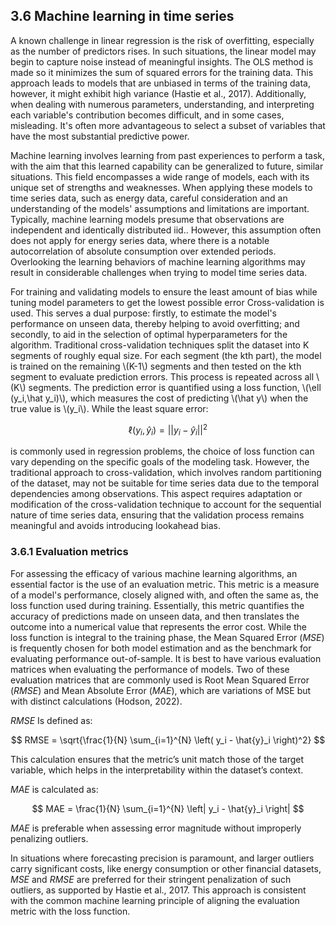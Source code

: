 <div>
  <script type="text/x-mathjax-config">
    MathJax = {
      tex: {
        inlineMath: [['$','$'], ['\\(','\\)']],
        displayMath: [['$$','$$'], ['\\[','\\]']]
      }
    };
  </script>
  <script type="text/javascript" id="MathJax-script" async
    src="https://cdn.jsdelivr.net/npm/mathjax@3/es5/tex-mml-chtml.js">
  </script>
</div>

## 3.6 Machine learning in time series

A known challenge in linear regression is the risk of overfitting, especially as the number of predictors rises. In such situations, the linear model may begin to capture noise instead of meaningful insights. The OLS method is made so it minimizes the sum of squared errors for the training data. This approach leads to models that are unbiased in terms of the training data, however, it might exhibit high variance (Hastie et al., 2017). Additionally, when dealing with numerous parameters, understanding, and interpreting each variable's contribution becomes difficult, and in some cases, misleading. It's often more advantageous to select a subset of variables that have the most substantial predictive power. 

Machine learning involves learning from past experiences to perform a task, with the aim that this learned capability can be generalized to future, similar situations. This field encompasses a wide range of models, each with its unique set of strengths and weaknesses. When applying these models to time series data, such as energy data, careful consideration and an understanding of the models' assumptions and limitations are important. Typically, machine learning models presume that observations are independent and identically distributed iid.. However, this assumption often does not apply for energy series data, where there is a notable autocorrelation of absolute consumption over extended periods. Overlooking the learning behaviors of machine learning algorithms may result in considerable challenges when trying to model time series data.

For training and validating models to ensure the least amount of bias while tuning model parameters to get the lowest possible error Cross-validation is used. This serves a dual purpose: firstly, to estimate the model's performance on unseen data, thereby helping to avoid overfitting; and secondly, to aid in the selection of optimal hyperparameters for the algorithm. Traditional cross-validation techniques split the dataset into K segments of roughly equal size. For each segment (the kth part), the model is trained on the remaining \\(K-1\\) segments and then tested on the kth segment to evaluate prediction errors. This process is repeated across all \\(K\\) segments. The prediction error is quantified using a loss function, \\(\ell (y_i,\hat y_i)\\), which measures the cost of predicting \\(\hat y\\) when the true value is \\(y_i\\). While the least square error:

$$ \ell (y_i,\hat y_i) = ||y_i-\hat y_i ||^2 $$

 is commonly used in regression problems, the choice of loss function can vary depending on the specific goals of the modeling task. However, the traditional approach to cross-validation, which involves random partitioning of the dataset, may not be suitable for time series data due to the temporal dependencies among observations. This aspect requires adaptation or modification of the cross-validation technique to account for the sequential nature of time series data, ensuring that the validation process remains meaningful and avoids introducing lookahead bias.

### 3.6.1 Evaluation metrics

For assessing the efficacy of various machine learning algorithms, an essential factor is the use of an evaluation metric. This metric is a measure of a model's performance, closely aligned with, and often the same as, the loss function used during training. Essentially, this metric quantifies the accuracy of predictions made on unseen data,  and then translates the outcome into a numerical value that represents the error cost. While the loss function is integral to the training phase, the Mean Squared Error (*MSE*) is frequently chosen for both model estimation and as the benchmark for evaluating performance out-of-sample. It is best to have various evaluation matrices when evaluating the performance of models. Two of these evaluation matrices that are commonly used is Root Mean Squared Error (*RMSE*) and Mean Absolute Error (*MAE*), which are variations of MSE but with distinct calculations (Hodson, 2022).

*RMSE* Is defined as:

$$ RMSE = \sqrt{\frac{1}{N} \sum_{i=1}^{N} \left( y_i - \hat{y}_i \right)^2} $$

This calculation ensures that the metric’s unit match those of the target variable, which helps in the interpretability within the dataset’s context.

*MAE* is calculated as:

$$ MAE = \frac{1}{N} \sum_{i=1}^{N} \left| y_i - \hat{y}_i \right| $$

*MAE* is preferable when assessing error magnitude without improperly penalizing outliers.

In situations where forecasting precision is paramount, and larger outliers carry significant costs, like energy consumption or other financial datasets, *MSE* and *RMSE* are preferred for their stringent penalization of such outliers, as supported by Hastie et al., 2017. This approach is consistent with the common machine learning principle of aligning the evaluation metric with the loss function.
